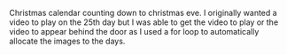 Christmas calendar counting down to christmas eve. 
I originally wanted a video to play on the 25th day but I was able to get the video to play or 
the video to appear behind the door as I used a for loop to automatically allocate the images to the days.
